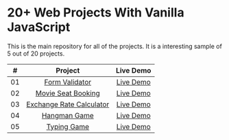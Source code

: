 
# 20+ Web Projects With Vanilla JavaScript
This is the main repository for all of the projects.
It is a interesting sample of 5 out of 20 projects.

|  #  |            Project             | Live Demo |
| :-: | :----------------------------: | :-------: |
| 01  |       [Form Validator](https://github.com/rlarltj/20-Projects/commit/5913ab58cc5522e32285f7fee6dc9679c62f0db6)       | [Live Demo](https://rlarltj.github.io/20-Projects/Validation%20Form/index.html)  |
| 02  |     [Movie Seat Booking](https://github.com/rlarltj/20-Projects/commit/89dd82f8c32173bc71d2a4b64e428eeda2d2f448)    | [Live Demo](https://rlarltj.github.io/20-Projects/Movie%20Seat%20Booking/index.html)  |
| 03  |  [Exchange Rate Calculator](https://github.com/rlarltj/20-Projects/tree/main/Exchange%20Rate%20Calculator)  | [Live Demo](https://vanillawebprojects.com/projects/exchange-rate/)  |
| 04  |     [Hangman Game](https://github.com/rlarltj/20-Projects/tree/main/Hangman%20Game)  | [Live Demo](https://rlarltj.github.io/20-Projects/Hangman%20Game/index.html)  |
| 05  |     [Typing Game](https://github.com/rlarltj/20-Projects/tree/main/Typing%20Game)  | [Live Demo](https://rlarltj.github.io/20-Projects/Typing%20Game/index.html)  |
